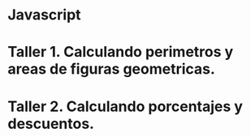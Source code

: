 # Javascript
# Taller 1. Calculando perimetros y areas de figuras geometricas.
# Taller 2. Calculando porcentajes y descuentos.